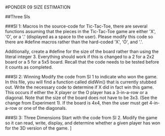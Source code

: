 #PONDER 09 SIZE ESTIMATION

##Three SIs 

###SI 1: Macros
In the source-code for Tic-Tac-Toe, there are several functions assuming that the pieces 
in the Tic-Tac-Toe game are either 'X', 'O', or a '.' (displayed as a space to the user). 
Please modify this code so there are #define macros rather than the hard-coded 'X', 'O', and '.'.

Additionally, create a #define for the size of the board rather than using the literal integer 3. 
Everything should work if this is changed to a 2 for a 2x2 board or a 5 for a 5x5 board. 
Recall that the code needs to be tested before it counts as completed.

###SI 2: Winning
Modify the code from SI 1 to indicate who won the game. 
In this file, you will find a function called didWin() that is currently stubbed out. 
Write the necessary code to determine if X did in fact win this game. 
This occurs if either the X player or the O player has a 3-in-a-row or a diagonal. 
Note that the size of the board does not have to be 3x3. 
(See the change from Experiment 1). 
If the board is 4x4, then the user must get 4-in-a-row or one of the diagonals.

###SI 3: Three Dimensions
Start with the code from SI 2. 
Modify the game so it can read, write, display, and determine whether a given player has won 
for the 3D version of the game. ]
